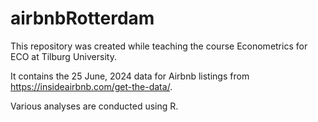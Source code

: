 # airbnbRotterdam
 
This repository was created while teaching the course Econometrics for ECO at Tilburg University.

It contains the 25 June, 2024 data for Airbnb listings from https://insideairbnb.com/get-the-data/.

Various analyses are conducted using R.